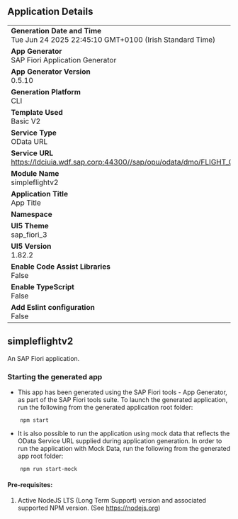 ## Application Details
|               |
| ------------- |
|**Generation Date and Time**<br>Tue Jun 24 2025 22:45:10 GMT+0100 (Irish Standard Time)|
|**App Generator**<br>SAP Fiori Application Generator|
|**App Generator Version**<br>0.5.10|
|**Generation Platform**<br>CLI|
|**Template Used**<br>Basic V2|
|**Service Type**<br>OData URL|
|**Service URL**<br>https://ldciuia.wdf.sap.corp:44300//sap/opu/odata/dmo/FLIGHT_C_TRA_V2_TU|
|**Module Name**<br>simpleflightv2|
|**Application Title**<br>App Title|
|**Namespace**<br>|
|**UI5 Theme**<br>sap_fiori_3|
|**UI5 Version**<br>1.82.2|
|**Enable Code Assist Libraries**<br>False|
|**Enable TypeScript**<br>False|
|**Add Eslint configuration**<br>False|

## simpleflightv2

An SAP Fiori application.

### Starting the generated app

-   This app has been generated using the SAP Fiori tools - App Generator, as part of the SAP Fiori tools suite.  To launch the generated application, run the following from the generated application root folder:

```
    npm start
```

- It is also possible to run the application using mock data that reflects the OData Service URL supplied during application generation.  In order to run the application with Mock Data, run the following from the generated app root folder:

```
    npm run start-mock
```

#### Pre-requisites:

1. Active NodeJS LTS (Long Term Support) version and associated supported NPM version.  (See https://nodejs.org)


